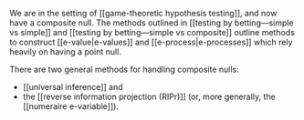 We are in the setting of [[game-theoretic hypothesis testing]], and now have a composite null. The methods outlined in [[testing by betting—simple vs simple]] and [[testing by betting—simple vs composite]] outline methods to construct [[e-value|e-values]] and [[e-process|e-processes]] which rely heavily on having a point null. 

There are two general methods for handling composite nulls: 
- [[universal inference]] and 
- the [[reverse information projection (RIPr)]] (or, more generally, the [[numeraire e-variable]]).  